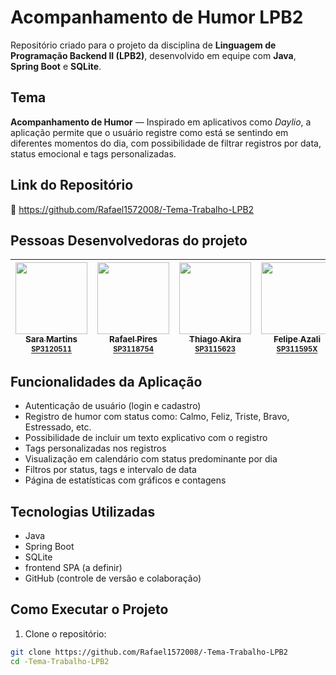 # Acompanhamento de Humor LPB2

Repositório criado para o projeto da disciplina de **Linguagem de Programação Backend II (LPB2)**, desenvolvido em equipe com **Java**, **Spring Boot** e **SQLite**.

## Tema

**Acompanhamento de Humor** — Inspirado em aplicativos como *Daylio*, a aplicação permite que o usuário registre como está se sentindo em diferentes momentos do dia, com possibilidade de filtrar registros por data, status emocional e tags personalizadas.

## Link do Repositório

🔗 https://github.com/Rafael1572008/-Tema-Trabalho-LPB2

## Pessoas Desenvolvedoras do projeto

| [<img loading="lazy" src="https://avatars.githubusercontent.com/u/128601286?v=4" width=115><br><sub>Sara Martins<br><sup>SP3120511</sup></sub>](https://github.com/sarmart) | [<img loading="lazy" src="https://avatars.githubusercontent.com/u/127984148?v=4" width=115><br><sub>Rafael Pires<br><sup>SP3118754</sup></sub>](https://github.com/Rafael1572008) | [<img loading="lazy" src="https://avatars.githubusercontent.com/u/129286938?v=4" width=115><br><sub>Thiago Akira<br><sup>SP3115623</sup></sub>](https://github.com/ThiagoIFDS23) | [<img loading="lazy" src="https://avatars.githubusercontent.com/u/129297409?v=4" width=115><br><sub>Felipe Azali<br><sup>SP311595X</sup></sub>](https://github.com/FelipeAzali) | [<img loading="lazy" src="https://i.pinimg.com/474x/17/06/23/170623bac1b4d0f1c7a66410764a0654.jpg" width=115><br><sub>Mirella Prado<br><sup>Pedentende</sup></sub>](https://github.com/sarmart)
| :---: | :---: | :---: | :---: |:---: |

## Funcionalidades da Aplicação

- Autenticação de usuário (login e cadastro)
- Registro de humor com status como: Calmo, Feliz, Triste, Bravo, Estressado, etc.
- Possibilidade de incluir um texto explicativo com o registro
- Tags personalizadas nos registros
- Visualização em calendário com status predominante por dia
- Filtros por status, tags e intervalo de data
- Página de estatísticas com gráficos e contagens

## Tecnologias Utilizadas

- Java
- Spring Boot
- SQLite
- frontend SPA (a definir)
- GitHub (controle de versão e colaboração)

## Como Executar o Projeto

1. Clone o repositório:

```bash
git clone https://github.com/Rafael1572008/-Tema-Trabalho-LPB2
cd -Tema-Trabalho-LPB2

